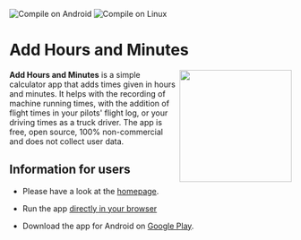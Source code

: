 ![Compile on Android](https://github.com/Akaflieg-Freiburg/addhoursandminutes/workflows/Compile%20on%20Android/badge.svg) ![Compile on Linux](https://github.com/Akaflieg-Freiburg/addhoursandminutes/workflows/Compile%20on%20Linux/badge.svg)

# Add Hours and Minutes

<img align="right" src="https://akaflieg-freiburg.github.io/addhoursandminutes/assets/images/phone.png" width="200">**Add Hours and Minutes** is a simple calculator app that adds times given in hours
and minutes. It helps with the recording of machine running times, with the
addition of flight times in your pilots' flight log, or your driving times as a
truck driver. The app is free, open source, 100% non-commercial and does not collect user data.

## Information for users

- Please have a look at the [homepage](https://akaflieg-freiburg.github.io/addhoursandminutes).

- Run the app [directly in your browser](https://akaflieg-freiburg.github.io/addhoursandminutes/assets/webasm/addhoursandminutes.html)

- Download the app for Android on [Google Play](https://play.google.com/store/apps/details?id=de.akaflieg_freiburg.cavok.add_hours_and_minutes).

